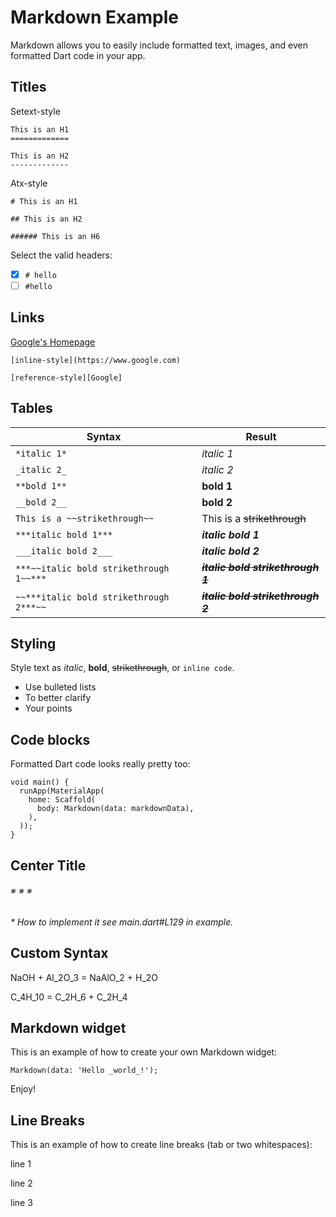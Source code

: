 # Markdown Example
Markdown allows you to easily include formatted text, images, and even formatted Dart code in your app.

## Titles

Setext-style

```
This is an H1
=============

This is an H2
-------------
```

Atx-style

```
# This is an H1

## This is an H2

###### This is an H6
```

Select the valid headers:

- [x] `# hello`
- [ ] `#hello`

## Links

[Google's Homepage][Google]

```
[inline-style](https://www.google.com)

[reference-style][Google]
```

## Tables

|Syntax                                 |Result                               |
|---------------------------------------|-------------------------------------|
|`*italic 1*`                           |*italic 1*                           |
|`_italic 2_`                           | _italic 2_                          |
|`**bold 1**`                           |**bold 1**                           |
|`__bold 2__`                           |__bold 2__                           |
|`This is a ~~strikethrough~~`          |This is a ~~strikethrough~~          |
|`***italic bold 1***`                  |***italic bold 1***                  |
|`___italic bold 2___`                  |___italic bold 2___                  |
|`***~~italic bold strikethrough 1~~***`|***~~italic bold strikethrough 1~~***|
|`~~***italic bold strikethrough 2***~~`|~~***italic bold strikethrough 2***~~|

## Styling
Style text as _italic_, __bold__, ~~strikethrough~~, or `inline code`.

- Use bulleted lists
- To better clarify
- Your points

## Code blocks
Formatted Dart code looks really pretty too:

```
void main() {
  runApp(MaterialApp(
    home: Scaffold(
      body: Markdown(data: markdownData),
    ),
  ));
}
```

## Center Title

###### ※ ※ ※

_* How to implement it see main.dart#L129 in example._

## Custom Syntax

NaOH + Al_2O_3 = NaAlO_2 + H_2O

C_4H_10 = C_2H_6 + C_2H_4

## Markdown widget

This is an example of how to create your own Markdown widget:

    Markdown(data: 'Hello _world_!');

Enjoy!

[Google]: https://www.google.com/

## Line Breaks

This is an example of how to create line breaks (tab or two whitespaces):

line 1
  
   
line 2
  
  
  
line 3
